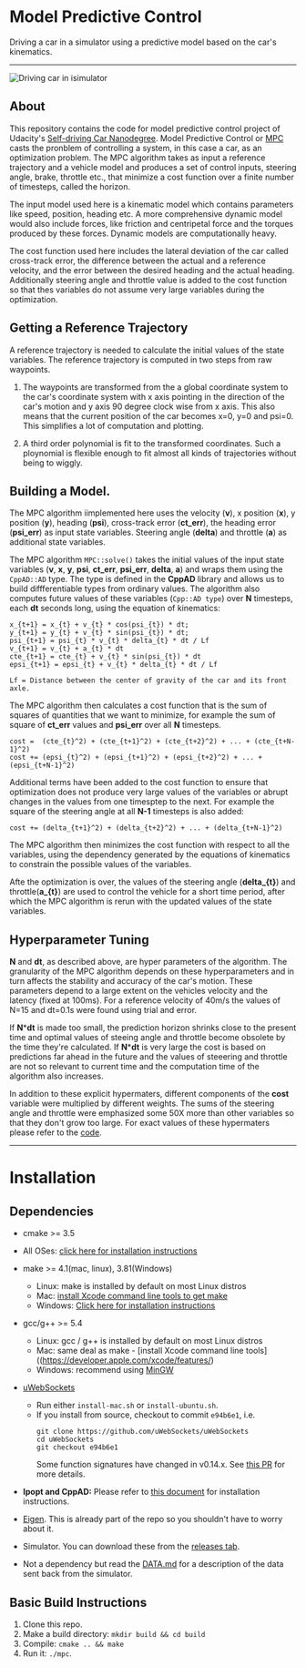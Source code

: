 # Model Predictive Control
Driving a car in a simulator using a predictive model based on the car's kinematics.

---
![Driving car in isimulator](/res/mpc_small.gif)
## About 
This repository contains the code for model predictive control project of Udacity's [Self-driving Car Nanodegree](https://in.udacity.com/course/self-driving-car-engineer-nanodegree--nd013). Model Predictive Control or [MPC](https://en.wikipedia.org/wiki/Model_predictive_control) casts the pronblem of controlling a system, in this case a car, as an optimization problem. The MPC algorithm takes as input a reference trajectory and a vehicle model and produces a set of control inputs, steering angle, brake, throttle etc., that minimize a cost function over a finite number of timesteps, called the horizon.

The input model used here is a kinematic model which contains parameters like speed, position, heading etc. A more comprehensive dynamic model would also include forces, like friction and centripetal force and the torques produced by these forces. Dynamic models are computationally heavy.

The cost function used here includes the lateral deviation of the car called cross-track error, the difference between the actual and a reference velocity, and the error between the desired heading and the actual heading. Additionally steering angle and throttle value is added to the cost function so that thes variables do not assume very large variables during the optimization. 

## Getting a Reference Trajectory
A reference trajectory is needed to calculate the initial values of the state variables. The reference trajectory is computed in two steps from raw waypoints.

1. The waypoints are transformed from the a global coordinate system to the car's coordinate system with x axis pointing in the direction of the car's motion and y axis 90 degree clock wise from x axis. This also means that the current position of the car becomes x=0, y=0 and psi=0. This simplifies a lot of computation and plotting.

2. A third order polynomial is fit to the transformed coordinates. Such a ploynomial is flexible enough to fit almost all kinds of trajectories without being to wiggly.


## Building a  Model.
The MPC algorithm iimplemented here uses the velocity (**v**), x position (**x**), y position (**y**), heading (**psi**), cross-track error (**ct\_err**), the heading error (**psi\_err**) as input state variables. Steering angle (**delta**) and throttle (**a**) as additional state variables. 

The MPC algorithm  `MPC::solve()` takes the initial values of the input state variables (**v**, **x**, **y**, **psi**, **ct\_err**, **psi\_err**, **delta**, **a**) and wraps them using the `CppAD::AD` type. The type is defined in the **CppAD** library and allows us to build diffferentiable types from ordinary values. The algorithm also computes future values of these variables (`Cpp::AD type`) over **N** timesteps, each **dt** seconds long, using the equation of kinematics:

```
x_{t+1} = x_{t} + v_{t} * cos(psi_{t}) * dt;
y_{t+1} = y_{t} + v_{t} * sin(psi_{t}) * dt;
psi_{t+1} = psi_{t} * v_{t} * delta_{t} * dt / Lf
v_{t+1} = v_{t} + a_{t} * dt
cte_{t+1} = cte_{t} + v_{t} * sin(psi_{t}) * dt
epsi_{t+1} = epsi_{t} + v_{t} * delta_{t} * dt / Lf

Lf = Distance between the center of gravity of the car and its front axle.
```

The MPC algorithm then calculates a cost function that is the sum of squares of quantities that we want to minimize, for example the sum of square of **ct\_err** values and **psi\_err** over all **N** timesteps.

```
cost =  (cte_{t}^2) + (cte_{t+1}^2) + (cte_{t+2}^2) + ... + (cte_{t+N-1}^2)
cost += (epsi_{t}^2) + (epsi_{t+1}^2) + (epsi_{t+2}^2) + ... + (epsi_{t+N-1}^2)
```

Additional terms have been added to the cost function to ensure that optimization does not produce very large values of the variables or abrupt changes in the values from one timesptep to the next. For example the square of the steering angle at all **N-1** timesteps is also added:

```
cost += (delta_{t+1}^2) + (delta_{t+2}^2) + ... + (delta_{t+N-1}^2)
```

The MPC algorithm then minimizes the cost function with respect to all the variables, using the dependency generated by the equations of kinematics to constrain the possible values of the variables.

Afte the optimization is over, the values of the steering angle (**delta\_{t}**) and throttle(**a\_{t}**) are used to control the vehicle for a short time period, after which the MPC algorithm is rerun with the updated values of the state variables.


## Hyperparameter Tuning
**N** and **dt**, as described above, are hyper parameters of the algorithm. The granularity of the MPC algorithm depends on these hyperparameters and in turn affects the stability and accuracy of the car's motion. These parameters depend to a large extent on the vehicles velocity and the latency (fixed at 100ms). For a reference velocity of 40m/s the values of N=15 and dt=0.1s were found using trial and error.

If **N**\***dt** is made too small, the prediction horizon shrinks close to the present time and optimal values of steeing angle and throttle become obsolete by the time they're calculated. If **N**\***dt** is very large the cost is based on predictions far ahead in the future and the values of steeering and throttle are not so relevant to current time and the computation time of the algorithm also increases.

In addition to these explicit hypermaters, different components of the **cost** variable were multiplied by different weights. The sums of the steering angle and throttle were emphasized some 50X more than other variables so that they don't grow too large. For exact values of these hypermaters please refer to the [code](https://github.com/farhanhubble/model-predictive-control/blob/a4ca4a3101437491d907fb9928c16a3f3c6bdfc2/src/MPC.cpp#L70-L84). 


---

# Installation 

## Dependencies

* cmake >= 3.5
 * All OSes: [click here for installation instructions](https://cmake.org/install/)
* make >= 4.1(mac, linux), 3.81(Windows)
  * Linux: make is installed by default on most Linux distros
  * Mac: [install Xcode command line tools to get make](https://developer.apple.com/xcode/features/)
  * Windows: [Click here for installation instructions](http://gnuwin32.sourceforge.net/packages/make.htm)
* gcc/g++ >= 5.4
  * Linux: gcc / g++ is installed by default on most Linux distros
  * Mac: same deal as make - [install Xcode command line tools]((https://developer.apple.com/xcode/features/)
  * Windows: recommend using [MinGW](http://www.mingw.org/)
* [uWebSockets](https://github.com/uWebSockets/uWebSockets)
  * Run either `install-mac.sh` or `install-ubuntu.sh`.
  * If you install from source, checkout to commit `e94b6e1`, i.e.
    ```
    git clone https://github.com/uWebSockets/uWebSockets
    cd uWebSockets
    git checkout e94b6e1
    ```
    Some function signatures have changed in v0.14.x. See [this PR](https://github.com/udacity/CarND-MPC-Project/pull/3) for more details.

* **Ipopt and CppAD:** Please refer to [this document](https://github.com/udacity/CarND-MPC-Project/blob/master/install_Ipopt_CppAD.md) for installation instructions.
* [Eigen](http://eigen.tuxfamily.org/index.php?title=Main_Page). This is already part of the repo so you shouldn't have to worry about it.
* Simulator. You can download these from the [releases tab](https://github.com/udacity/self-driving-car-sim/releases).
* Not a dependency but read the [DATA.md](./DATA.md) for a description of the data sent back from the simulator.


## Basic Build Instructions

1. Clone this repo.
2. Make a build directory: `mkdir build && cd build`
3. Compile: `cmake .. && make`
4. Run it: `./mpc`.

